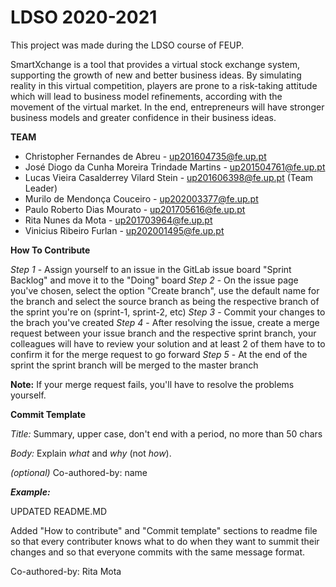 # LDSO 2020-2021

This project was made during the LDSO course of FEUP.

SmartXchange is a tool that provides a virtual stock exchange system, supporting the growth of new
and better business ideas. By simulating reality in this virtual competition, players are prone to a risk-taking attitude which will lead to business model refinements, according with the movement of the virtual market. In the end, entrepreneurs will have stronger business models and greater confidence in their business ideas.

**TEAM**

- Christopher Fernandes de Abreu - up201604735@fe.up.pt
- José Diogo da Cunha Moreira Trindade Martins - up201504761@fe.up.pt
- Lucas Vieira Casalderrey Vilard Stein - up201606398@fe.up.pt (Team Leader)
- Murilo de Mendonça Couceiro - up202003377@fe.up.pt
- Paulo Roberto Dias Mourato - up201705616@fe.up.pt
- Rita Nunes da Mota - up201703964@fe.up.pt
- Vinicius Ribeiro Furlan - up202001495@fe.up.pt

**How To Contribute**

_Step 1_ - Assign yourself to an issue in the GitLab issue board "Sprint Backlog" and move it to the "Doing" board
_Step 2_ - On the issue page you've chosen, select the option "Create branch", use the default name for the branch and select the source branch as being the respective branch of the sprint you're on (sprint-1, sprint-2, etc)
_Step 3_ - Commit your changes to the brach you've created
_Step 4_ - After resolving the issue, create a merge request between your issue branch and the respective sprint branch, your colleagues will have to review your solution and at least 2 of them have to to confirm it for the merge request to go forward
_Step 5_ - At the end of the sprint the sprint branch will be merged to the master branch

**Note:** If your merge request fails, you'll have to resolve the problems yourself.

**Commit Template**

_Title:_ Summary, upper case, don't end with a period, no more than 50 chars

_Body:_ Explain *what* and *why* (not *how*).

_(optional)_ Co-authored-by: name

_**Example:**_

UPDATED README.MD

Added "How to contribute" and "Commit template" sections to readme file so that every contributer knows what to do when they want to summit their changes and so that everyone commits with the same message format.

Co-authored-by: Rita Mota